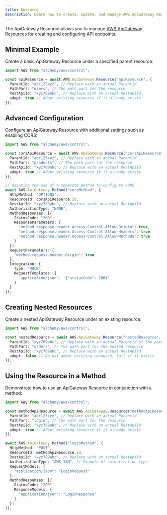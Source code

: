 ```yaml
---
title: Resource
description: Learn how to create, update, and manage AWS ApiGateway Resources using Alchemy Cloud Control.
---
```


The ApiGateway Resource allows you to manage [AWS ApiGateway Resources](https://docs.aws.amazon.com/apigateway/latest/userguide/) for creating and configuring API endpoints.

## Minimal Example

Create a basic ApiGateway Resource under a specified parent resource:

```ts
import AWS from "alchemy/aws/control";

const apiResource = await AWS.ApiGateway.Resource("apiResource", {
  ParentId: "abc123xyz", // Replace with an actual ParentId
  PathPart: "users", // The path part for the resource
  RestApiId: "xyz789abc", // Replace with an actual RestApiId
  adopt: true // Adopt existing resource if it already exists
});
```

## Advanced Configuration

Configure an ApiGateway Resource with additional settings such as enabling CORS:

```ts
import AWS from "alchemy/aws/control";

const corsApiResource = await AWS.ApiGateway.Resource("corsApiResource", {
  ParentId: "abc123xyz", // Replace with an actual ParentId
  PathPart: "products", // The path part for the resource
  RestApiId: "xyz789abc", // Replace with an actual RestApiId
  adopt: true // Adopt existing resource if it already exists
});

// Assuming the use of a separate method to configure CORS
await AWS.ApiGateway.Method("corsMethod", {
  HttpMethod: "OPTIONS",
  ResourceId: corsApiResource.id,
  RestApiId: "xyz789abc", // Replace with an actual RestApiId
  AuthorizationType: "NONE",
  MethodResponses: [{
    StatusCode: "200",
    ResponseParameters: {
      "method.response.header.Access-Control-Allow-Origin": true,
      "method.response.header.Access-Control-Allow-Headers": true,
      "method.response.header.Access-Control-Allow-Methods": true
    }
  }],
  RequestParameters: {
    "method.request.header.Origin": true
  },
  Integration: {
    Type: "MOCK",
    RequestTemplates: {
      "application/json": '{"statusCode": 200}'
    }
  }
});
```

## Creating Nested Resources

Create a nested ApiGateway Resource under an existing resource:

```ts
import AWS from "alchemy/aws/control";

const nestedResource = await AWS.ApiGateway.Resource("nestedResource", {
  ParentId: "xyz789abc", // Replace with an actual ParentId of the parent resource
  PathPart: "orders", // The path part for the nested resource
  RestApiId: "xyz789abc", // Replace with an actual RestApiId
  adopt: false // Do not adopt existing resource; fail if it exists
});
```

## Using the Resource in a Method

Demonstrate how to use an ApiGateway Resource in conjunction with a method:

```ts
import AWS from "alchemy/aws/control";

const methodApiResource = await AWS.ApiGateway.Resource("methodApiResource", {
  ParentId: "abc123xyz", // Replace with an actual ParentId
  PathPart: "login", // The path part for the resource
  RestApiId: "xyz789abc", // Replace with an actual RestApiId
  adopt: true // Adopt existing resource if it already exists
});

await AWS.ApiGateway.Method("loginMethod", {
  HttpMethod: "POST",
  ResourceId: methodApiResource.id,
  RestApiId: "xyz789abc", // Replace with an actual RestApiId
  AuthorizationType: "AWS_IAM", // Example of authorization type
  RequestModels: {
    "application/json": "LoginRequest"
  },
  MethodResponses: [{
    StatusCode: "200",
    ResponseModels: {
      "application/json": "LoginResponse"
    }
  }]
});
```